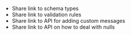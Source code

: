 - Share link to schema types
- Share link to validation rules
- Share link to API for adding custom messages
- Share link to API on how to deal with nulls
